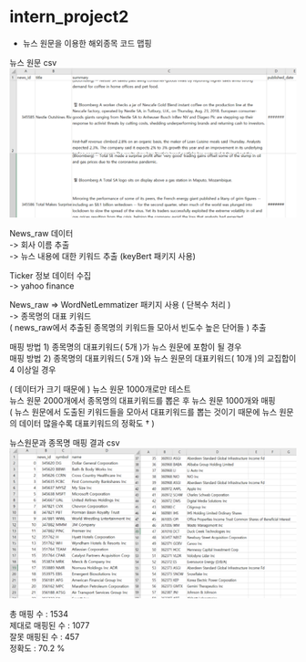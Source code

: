 # intern_project2

- 뉴스 원문을 이용한 해외종목 코드 맵핑

뉴스 원문 csv
![img.png](img.png)

News_raw 데이터  
-> 회사 이름 추출  
-> 뉴스 내용에 대한 키워드 추출 (keyBert 패키지 사용)

Ticker 정보 데이터 수집  
-> yahoo finance

News_raw => WordNetLemmatizer 패키지 사용 ( 단복수 처리 )  
-> 종목명의 대표 키워드  
( news_raw에서 추출된 종목명의 키워드들 모아서 빈도수 높은 단어들 ) 추출

매핑 방법 1) 종목명의 대표키워드( 5개 )가 뉴스 원문에 포함이 될 경우  
매핑 방법 2) 종목명의 대표키워드( 5개 )와 뉴스 원문의 대표키워드( 10개 )의 교집합이 4 이상일 경우

( 데이터가 크기 때문에 ) 뉴스 원문 1000개로만 테스트  
뉴스 원문 2000개에서 종목명의 대표키워드를 뽑은 후 뉴스 원문 1000개와 매핑  
( 뉴스 원문에서 도출된 키워드들을 모아서 대표키워드를 뽑는 것이기 때문에 뉴스 원문의 데이터 많을수록 대표키워드의 정확도 † )

뉴스원문과 종목명 매핑 결과 csv
![img_1.png](img_1.png)

총 매핑 수 : 1534  
제대로 매핑된 수 : 1077  
잘못 매핑된 수 : 457  
정확도 : 70.2 % 
